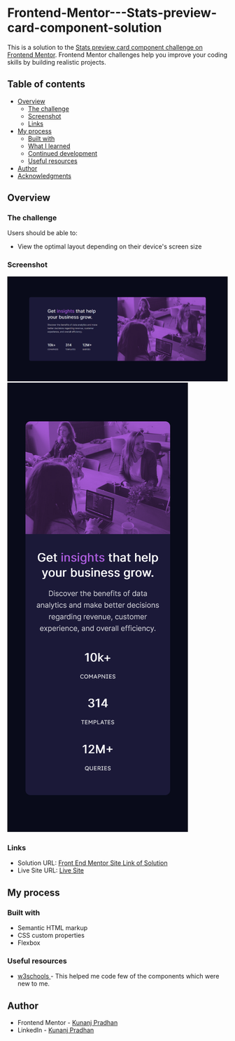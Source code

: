 # Frontend-Mentor---Stats-preview-card-component-solution
 This is a solution to the [Stats preview card component challenge on Frontend Mentor](https://www.frontendmentor.io/challenges/stats-preview-card-component-8JqbgoU62). Frontend Mentor challenges help you improve your coding skills by building realistic projects. 
## Table of contents

- [Overview](#overview)
  - [The challenge](#the-challenge)
  - [Screenshot](#screenshot)
  - [Links](#links)
- [My process](#my-process)
  - [Built with](#built-with)
  - [What I learned](#what-i-learned)
  - [Continued development](#continued-development)
  - [Useful resources](#useful-resources)
- [Author](#author)
- [Acknowledgments](#acknowledgments)


## Overview

### The challenge

Users should be able to:

- View the optimal layout depending on their device's screen size

### Screenshot

![](Images/Desktop-Design.png)
![](Images/Mobile-Design.png)

### Links

- Solution URL: [Front End Mentor Site Link of Solution](https://www.frontendmentor.io/solutions/stats-preview-card-component-solution-EAgATw9AP)
- Live Site URL: [Live Site](https://stats-preview-card-component-solution-by-kunanj.netlify.app/)

## My process

### Built with

- Semantic HTML markup
- CSS custom properties
- Flexbox

### Useful resources

- [w3schools ](https://www.w3schools.com/) - This helped me code few of the components which were new to me.

## Author

- Frontend Mentor - [Kunanj Pradhan](https://www.frontendmentor.io/profile/Kunanj)
- LinkedIn - [Kunanj Pradhan](https://www.linkedin.com/in/kunanj-pradhan-28b2001b2/)
